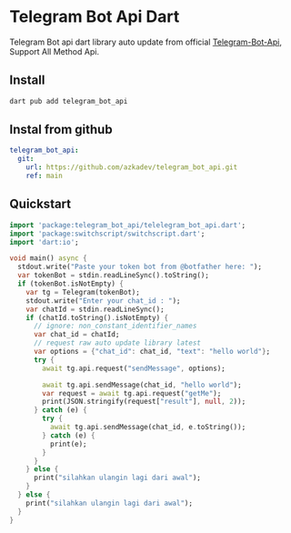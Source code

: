 # Telegram Bot Api Dart
Telegram Bot api dart library auto update from official [Telegram-Bot-Api](https://core.telegram.org/bots/api), Support All Method Api.

## Install

```Bash
dart pub add telegram_bot_api
```

## Instal from github 
```yaml
telegram_bot_api:
  git:
    url: https://github.com/azkadev/telegram_bot_api.git
    ref: main
```

## Quickstart
```dart
import 'package:telegram_bot_api/telelegram_bot_api.dart';
import 'package:switchscript/switchscript.dart';
import 'dart:io';

void main() async {
  stdout.write("Paste your token bot from @botfather here: ");
  var tokenBot = stdin.readLineSync().toString();
  if (tokenBot.isNotEmpty) {
    var tg = Telegram(tokenBot);
    stdout.write("Enter your chat_id : ");
    var chatId = stdin.readLineSync();
    if (chatId.toString().isNotEmpty) {
      // ignore: non_constant_identifier_names
      var chat_id = chatId;
      // request raw auto update library latest
      var options = {"chat_id": chat_id, "text": "hello world"};
      try {
        await tg.api.request("sendMessage", options);

        await tg.api.sendMessage(chat_id, "hello world");
        var request = await tg.api.request("getMe");
        print(JSON.stringify(request["result"], null, 2));
      } catch (e) {
        try {
          await tg.api.sendMessage(chat_id, e.toString());
        } catch (e) {
          print(e);
        }
      }
    } else {
      print("silahkan ulangin lagi dari awal");
    }
  } else {
    print("silahkan ulangin lagi dari awal");
  }
}
```